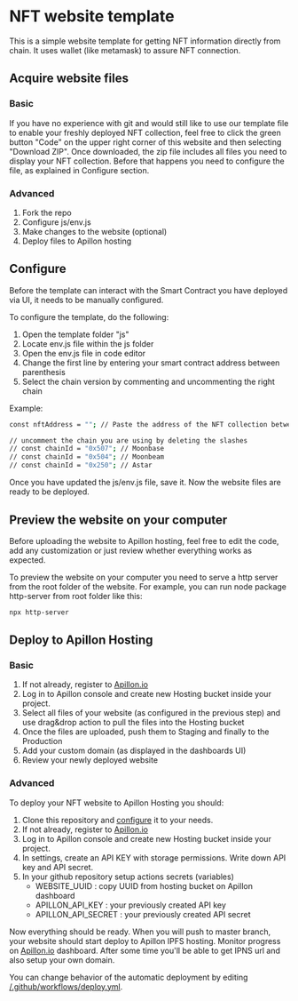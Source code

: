 # NFT website template

This is a simple website template for getting NFT information directly from chain. It uses wallet (like metamask) to assure NFT connection.

## Acquire website files

### Basic

If you have no experience with git and would still like to use our template file to enable your freshly deployed NFT collection, feel free to click the green button "Code" on the upper right corner of this website and then selecting "Download ZIP".
Once downloaded, the zip file includes all files you need to display your NFT collection. Before that happens you need to configure the file, as explained in Configure section.

### Advanced

1. Fork the repo
2. Configure js/env.js
3. Make changes to the website (optional)
4. Deploy files to Apillon hosting

## Configure

Before the template can interact with the Smart Contract you have deployed via UI, it needs to be manually configured.

To configure the template, do the following:

1. Open the template folder "js"
2. Locate env.js file within the js folder
3. Open the env.js file in code editor
4. Change the first line by entering your smart contract address between parenthesis
5. Select the chain version by commenting and uncommenting the right chain

Example:

```sh
const nftAddress = ""; // Paste the address of the NFT collection between the parenthesis

// uncomment the chain you are using by deleting the slashes
// const chainId = "0x507"; // Moonbase
// const chainId = "0x504"; // Moonbeam
// const chainId = "0x250"; // Astar
```

Once you have updated the js/env.js file, save it. Now the website files are ready to be deployed.
​

## Preview the website on your computer

Before uploading the website to Apillon hosting, feel free to edit the code, add any customization or just review whether everything works as expected.

To preview the website on your computer you need to serve a http server from the root folder of the website. For example, you can run node package http-server from root folder like this:

```sh
npx http-server
```

## Deploy to Apillon Hosting

### Basic

1. If not already, register to [Apillon.io](https://app.apillon.io)
2. Log in to Apillon console and create new Hosting bucket inside your project.
3. Select all files of your website (as configured in the previous step) and use drag&drop action to pull the files into the Hosting bucket
4. Once the files are uploaded, push them to Staging and finally to the Production
5. Add your custom domain (as displayed in the dashboards UI)
6. Review your newly deployed website

### Advanced

To deploy your NFT website to Apillon Hosting you should:

1. Clone this repository and [configure](#configure) it to your needs.
2. If not already, register to [Apillon.io](https://app.apillon.io)
3. Log in to Apillon console and create new Hosting bucket inside your project.
4. In settings, create an API KEY with storage permissions. Write down API key and API secret.
5. In your github repository setup actions secrets (variables)
   - WEBSITE_UUID : copy UUID from hosting bucket on Apillon dashboard
   - APILLON_API_KEY : your previously created API key
   - APILLON_API_SECRET : your previously created API secret

Now everything should be ready. When you will push to master branch, your website should start deploy to Apillon IPFS hosting. Monitor progress on [Apillon.io](https://app.apillon.io) dashboard. After some time you'll be able to get IPNS url and also setup your own domain.

You can change behavior of the automatic deployment by editing [/.github/workflows/deploy.yml](/.github/workflows/deploy.yml).

